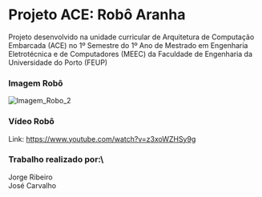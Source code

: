 # Projeto ACE: Robô Aranha
Projeto desenvolvido na unidade curricular de Arquitetura de Computação Embarcada (ACE)
no 1º Semestre do 1º Ano de Mestrado em Engenharia Eletrotécnica e de Computadores (MEEC)
da Faculdade de Engenharia da Universidade do Porto (FEUP)

### Imagem Robô
![Imagem_Robo_2](https://user-images.githubusercontent.com/109107004/216447717-58548e8e-9886-4aea-92d2-d3362aad6fd2.jpg)

### Vídeo Robô
Link: https://www.youtube.com/watch?v=z3xoWZHSy9g

### Trabalho realizado por:\
Jorge Ribeiro\
José Carvalho
